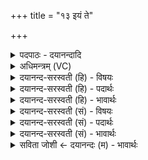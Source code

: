 +++
title = "१३ इयं ते"

+++
<details><summary>पदपाठः - दयानन्दादि</summary>

इ॒यम्। ते॒। य॒ज्ञिया॑। त॒नूः। अ॒पः। मु॒ञ्चा॒मि॒। न। प्र॒जामिति॑ प्र॒ऽजाम्। अ॒ꣳहो॒मुच॒ इत्य॑ꣳह॒ऽमुचः॑। स्वाहा॑कृता॒ इति॒ स्वाहा॑ऽकृताः। पृ॒थि॒वीम्। आ। वि॒श॒त॒। पृ॒थि॒व्या। सम्। भ॒व॒। १३।
</details>

<details><summary>अधिमन्त्रम् (VC)</summary>

- आपो देवता
- आङ्गिरस ऋषयः
- भूरिग् आर्षी बृहती
- मध्यमः
</details>

<details><summary>दयानन्द-सरस्वती (हि) - विषयः</summary>

फिर वे जल कैसे हैं, इस विषय का उपदेश अगले मन्त्र में किया है ॥
</details>

<details><summary>दयानन्द-सरस्वती (हि) - पदार्थः</summary>

पदार्थान्वयभाषाः -  हे विद्वन् मनुष्य ! जैसे (ते) तेरा जो (इयम्) यह (यज्ञिया) यज्ञ के योग्य (तनूः) शरीर (अपः) जल, प्राण वा (प्रजाम्) प्रजा की रक्षा करता है, जिसको तू नहीं छोड़ता, मैं भी अपने उस शरीर को विना पूर्ण आयु भोगे प्रमाद से बीच में (न मुञ्चामि) नहीं छोड़ता हूँ। हे मनुष्यो ! जैसे तुम (पृथिव्या) भूमि के साथ वैभवयुक्त होते (अंहोमुचः) दुःखों को छुड़ाने वा (स्वाहाकृताः) वाणी से सिद्ध किये हुए (अपः) जल और (पृथिवीम्) भूमि को (आविशत) अच्छे प्रकार विज्ञान से प्रवेश करते हो, मैं इनसे ऐश्वर्य्यसहित और इनमें प्रविष्ट होता हूँ, वैसे तू भी (सम्भव) हो और प्रवेश कर ॥१३॥
</details>

<details><summary>दयानन्द-सरस्वती (हि) - भावार्थः</summary>

भावार्थभाषाः -  इस मन्त्र में वाचकलुप्तोपमालङ्कार है। मनुष्यों को चाहिये कि विद्या से परस्पर पदार्थों का मेल और सेवन कर रोगरहित शरीर तथा आत्मा की रक्षा करके सुखी रहना चाहिये ॥१३॥
</details>

<details><summary>दयानन्द-सरस्वती (सं) - विषयः</summary>

पुनस्ता आपः कीदृशः सन्तीत्युपदिश्यते ॥
</details>

<details><summary>दयानन्द-सरस्वती (सं) - पदार्थः</summary>

पदार्थान्वयभाषाः -  हे विद्वन् ! यथा ते तव येयं यज्ञिया तनूरपः प्राणान् प्रजां पालनीयां न त्यजति, यं त्वं न मुञ्चसि यथैवाहमेता ईदृशं स्वशरीरं च न मुञ्चामि न परित्यजामि, हे मनुष्याः ! यथा यूयं पृथिव्या सह संभवतांहोमुचः स्वाहाकृता अपः पृथिवीं चाविशत, विज्ञानेन समन्तात् प्रवेशं कुरुताहं च सम्भवाम्याविशामि, तथा त्वमपि सम्भव चाविश ॥१३॥
</details>

<details><summary>दयानन्द-सरस्वती (सं) - भावार्थः</summary>

भावार्थभाषाः -  अत्र वाचकलुप्तोपमालङ्कारः। सर्वैर्मनुष्यैर्विद्यया परस्परं पदार्थान् मेलयित्वा सेवित्वा रोगरहितं शरीरमात्मानं च पालयित्वा सुखयितव्यम् ॥१३॥
</details>

<details><summary>सविता जोशी ← दयानन्दः (म) - भावार्थः</summary>

भावार्थभाषाः -  या मंत्रात वाचक लुप्तोपमालंकार आहे. माणसांनी विद्यायुक्त होऊन पदार्थांचा परस्पर संयोग करावा व त्यांचे सेवन करून रोगरहित व्हावे आणि शरीर व आत्मा यांचे रक्षण करून सुखी व्हावे.
</details>